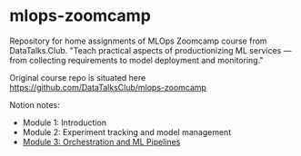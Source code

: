 # mlops-zoomcamp
Repository for home assignments of MLOps Zoomcamp course from DataTalks.Club.
"Teach practical aspects of productionizing ML services — from collecting requirements to model deployment and monitoring."

Original course repo is situated here https://github.com/DataTalksClub/mlops-zoomcamp

Notion notes:
- Module 1: Introduction
- Module 2: Experiment tracking and model management
- [Module 3: Orchestration and ML Pipelines](https://rough-language-7ea.notion.site/3-Orchestration-and-ML-Pipelines-5376b1f639864d88877c2f00cc1d757d)
